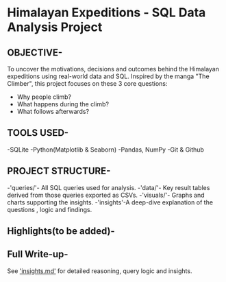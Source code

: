 # Himalayan Expeditions - SQL Data Analysis Project

## OBJECTIVE-
To uncover the motivations, decisions and outcomes behind the Himalayan expeditions using real-world data and SQL.
Inspired by the manga "The Climber", this project focuses on these 3 core questions:
- Why people climb?
- What happens during the climb?
- What follows afterwards?

## TOOLS USED-
-SQLite
-Python(Matplotlib & Seaborn)
-Pandas, NumPy
-Git & Github

## PROJECT STRUCTURE-
-'queries/'- All SQL queries used for analysis.
-'data/'- Key result tables derived from those queries exported as CSVs.
-'visuals/'- Graphs and charts supporting the insights.
-'insights'-A deep-dive explanation of the questions , logic and findings.

## Highlights(to be added)-

## Full Write-up-
See ['insights.md'](insights.md) for detailed reasoning, query logic and insights.

